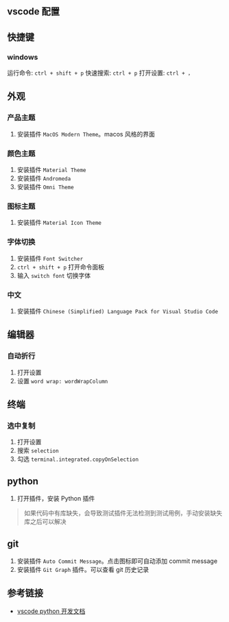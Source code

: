 ## vscode 配置

## 快捷键

### windows

运行命令: `ctrl + shift + p`
快速搜索: `ctrl + p`
打开设置: `ctrl + ，`

## 外观

### 产品主题

1. 安装插件 `MacOS Modern Theme`。macos 风格的界面

### 颜色主题

1. 安装插件 `Material Theme`
2. 安装插件 `Andromeda`
3. 安装插件 `Omni Theme`

### 图标主题

1. 安装插件 `Material Icon Theme`

### 字体切换

1. 安装插件 `Font Switcher`
2. `ctrl + shift + p` 打开命令面板
3. 输入 `switch font` 切换字体

### 中文

1. 安装插件 `Chinese (Simplified) Language Pack for Visual Studio Code`

## 编辑器

### 自动折行

1. 打开设置
3. 设置 `word wrap: wordWrapColumn`

## 终端

### 选中复制

1. 打开设置
2. 搜索 `selection`
3. 勾选 `terminal.integrated.copyOnSelection`

## python

1. 打开插件，安装 Python 插件

> 如果代码中有库缺失，会导致测试插件无法检测到测试用例，手动安装缺失库之后可以解决

## git

1. 安装插件 `Auto Commit Message`。点击图标即可自动添加 commit message
2. 安装插件 `Git Graph` 插件。可以查看 git 历史记录

## 参考链接

- [vscode python 开发文档](https://code.visualstudio.com/docs/python/testing)
